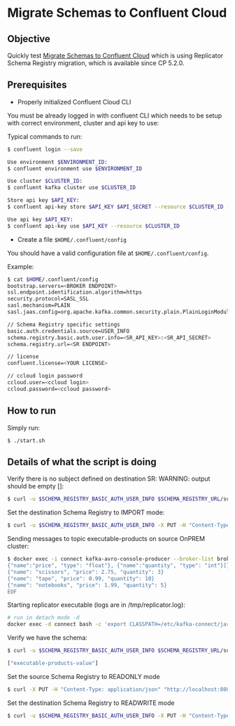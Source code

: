 # Migrate Schemas to Confluent Cloud

## Objective

Quickly test [Migrate Schemas to Confluent Cloud](https://docs.confluent.io/current/schema-registry/installation/migrate.html#quick-start) which is using Replicator Schema Registry migration, which is available since CP 5.2.0.

## Prerequisites

* Properly initialized Confluent Cloud CLI

You must be already logged in with confluent CLI which needs to be setup with correct environment, cluster and api key to use:

Typical commands to run:

```bash
$ confluent login --save

Use environment $ENVIRONMENT_ID:
$ confluent environment use $ENVIRONMENT_ID

Use cluster $CLUSTER_ID:
$ confluent kafka cluster use $CLUSTER_ID

Store api key $API_KEY:
$ confluent api-key store $API_KEY $API_SECRET --resource $CLUSTER_ID --force

Use api key $API_KEY:
$ confluent api-key use $API_KEY --resource $CLUSTER_ID
```

* Create a file `$HOME/.confluent/config`

You should have a valid configuration file at `$HOME/.confluent/config`.

Example:

```bash
$ cat $HOME/.confluent/config
bootstrap.servers=<BROKER ENDPOINT>
ssl.endpoint.identification.algorithm=https
security.protocol=SASL_SSL
sasl.mechanism=PLAIN
sasl.jaas.config=org.apache.kafka.common.security.plain.PlainLoginModule required username="<API KEY>" password="<API SECRET>";

// Schema Registry specific settings
basic.auth.credentials.source=USER_INFO
schema.registry.basic.auth.user.info=<SR_API_KEY>:<SR_API_SECRET>
schema.registry.url=<SR ENDPOINT>

// license
confluent.license=<YOUR LICENSE>

// ccloud login password
ccloud.user=<ccloud login>
ccloud.password=<ccloud password>
```
## How to run

Simply run:

```
$ ./start.sh
```

## Details of what the script is doing

Verify there is no subject defined on destination SR: WARNING: output should be empty []:

```bash
$ curl -u $SCHEMA_REGISTRY_BASIC_AUTH_USER_INFO $SCHEMA_REGISTRY_URL/subjects
```

Set the destination Schema Registry to IMPORT mode:

```bash
$ curl -u $SCHEMA_REGISTRY_BASIC_AUTH_USER_INFO -X PUT -H "Content-Type: application/json" "$SCHEMA_REGISTRY_URL/mode" --data '{"mode": "IMPORT"}'
```

Sending messages to topic executable-products on source OnPREM cluster:

```bash
$ docker exec -i connect kafka-avro-console-producer --broker-list broker:9092 --property schema.registry.url=http://schema-registry:8081 --topic executable-products --property value.schema='{"type":"record","name":"myrecord","fields":[{"name":"name","type":"string"},
{"name":"price", "type": "float"}, {"name":"quantity", "type": "int"}]}' << EOF
{"name": "scissors", "price": 2.75, "quantity": 3}
{"name": "tape", "price": 0.99, "quantity": 10}
{"name": "notebooks", "price": 1.99, "quantity": 5}
EOF
```

Starting replicator executable (logs are in /tmp/replicator.log):

```bash
# run in detach mode -d
docker exec -d connect bash -c 'export CLASSPATH=/etc/kafka-connect/jars/replicator-rest-extension-*.jar; replicator --consumer.config /etc/kafka/executable-onprem-to-cloud-consumer.properties --producer.config /etc/kafka/executable-onprem-to-cloud-producer.properties  --replication.config /etc/kafka/executable-onprem-to-cloud-replicator.properties  --cluster.id executable-onprem-to-cloud --whitelist _schemas > /tmp/replicator.log 2>&1'
```

Verify we have the schema:

```bash
$ curl -u $SCHEMA_REGISTRY_BASIC_AUTH_USER_INFO $SCHEMA_REGISTRY_URL/subjects

["executable-products-value"]
````

Set the source Schema Registry to READONLY mode

```bash
$ curl -X PUT -H "Content-Type: application/json" "http://localhost:8081/mode" --data '{"mode": "READONLY"}'
```

Set the destination Schema Registry to READWRITE mode

```bash
$ curl -u $SCHEMA_REGISTRY_BASIC_AUTH_USER_INFO -X PUT -H "Content-Type: application/json" "$SCHEMA_REGISTRY_URL/mode" --data '{"mode": "READWRITE"}'
```
